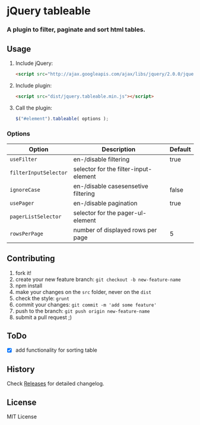 # jQuery tableable

### A plugin to filter, paginate and sort html tables.

## Usage

1. Include jQuery:

    ```html
    <script src="http://ajax.googleapis.com/ajax/libs/jquery/2.0.0/jquery.min.js"></script>
    ```

2. Include plugin:

    ```html
    <script src="dist/jquery.tableable.min.js"></script>
    ```

3. Call the plugin:

    ```javascript
    $("#element").tableable( options );
    ```

### Options

| Option | Description | Default |
| ------------- | ----------- | ----------- |
| `useFilter` | en-/disable filtering | true |
| `filterInputSelector` | selector for the filter-input-element |  |
| `ignoreCase` | en-/disable casesensetive filtering | false |
| `usePager` | en-/disable pagination | true |
| `pagerListSelector` | selector for the pager-ul-element |  |
| `rowsPerPage` | number of displayed rows per page | 5 |

## Contributing

1. fork it!
2. create your new feature branch: `git checkout -b new-feature-name`
3. npm install
4. make your changes on the `src` folder, never on the `dist`
5. check the style: `grunt`
6. commit your changes: `git commit -m 'add some feature'`
7. push to the branch: `git push origin new-feature-name`
8. submit a pull request ;)

## ToDo

- [x] add functionality for sorting table

## History

Check [Releases](https://github.com/manuelpiesold/tableable/releases) for detailed changelog.

## License

MIT License
